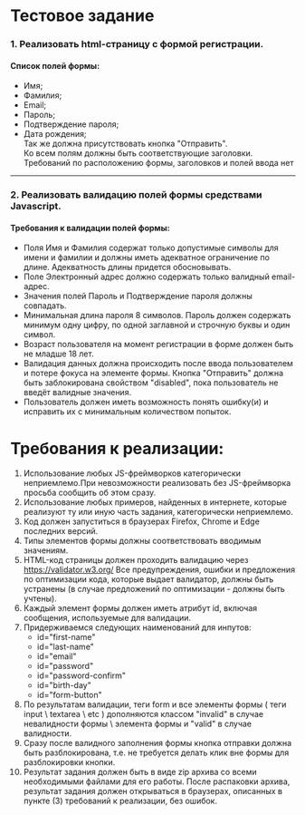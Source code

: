 # Тестовое задание 
### 1. Реализовать html-страницу с формой регистрации.
#### Список полей формы:
* Имя;
* Фамилия;
* Email;
* Пароль;
* Подтверждение пароля;
* Дата рождения;  
Так же должна присутствовать кнопка "Отправить".  
Ко всем полям должны быть соответствующие заголовки.    
Требований по расположению формы, заголовков и полей ввода нет
***
### 2. Реализовать валидацию полей формы средствами Javascript.
#### Требования к валидации полей формы:
* Поля Имя и Фамилия содержат только допустимые символы для имени и фамилии и должны иметь адекватное ограничение по длине. Адекватность длины придется обосновывать.
* Поле Электронный адрес должно содержать только валидный email-адрес.
* Значения полей Пароль и Подтверждение пароля должны совпадать.
* Минимальная длина пароля 8 символов. Пароль должен содержать минимум одну цифру, по одной заглавной и строчную буквы и один символ.
* Возраст пользователя на момент регистрации в форме должен быть не младше 18 лет.
* Валидация данных должна происходить после ввода пользователем и потере фокуса на элементе формы. Кнопка "Отправить" должна быть заблокирована свойством "disabled", пока пользователь не введёт валидные значения.
* Пользователь должен иметь возможность понять ошибку(и) и исправить их с минимальным количеством попыток.
# Требования к реализации:
1. Использование любых JS-фреймворков категорически неприемлемо.При невозможности реализовать без JS-фреймворка просьба сообщить об этом сразу.
2. Использование любых примеров, найденных в интернете, которые реализуют ту или иную часть задания, категорически неприемлемо.
3. Код должен запуститься в браузерах Firefox, Chrome и Edge последних версий.
4. Типы элементов формы должны соответствовать вводимым значениям.
5. HTML-код страницы должен проходить валидацию через <https://validator.w3.org/> Все предупреждения, ошибки и предложения по оптимизации кода, которые выдает валидатор, должны быть устранены (в случае предложений по оптимизации - должны быть учтены).
6. Каждый элемент формы должен иметь атрибут id, включая сообщения, используемые для валидации.
7. Придерживаемся следующих наименований для инпутов:
    - id="first-name"
    - id="last-name"
    - id="email"
    - id="password"
    - id="password-confirm"
    - id="birth-day"
    - id="form-button"
8. По результатам валидации, теги form и все элементы формы ( теги input \ textarea \ etc ) дополняются классом "invalid" в случае невалидности формы \ элемента формы и "valid" в случае валидности.
9. Сразу после валидного заполнения формы кнопка отправки должна быть разблокирована, т.е. не требуется делать клик вне формы для разблокировки кнопки.
10. Результат задания должен быть в виде zip архива со всеми необходимыми файлами для его работы. После распаковки архива, результат задания должен открываться в браузерах, описанных в пункте (3) требований к реализации, без ошибок.

